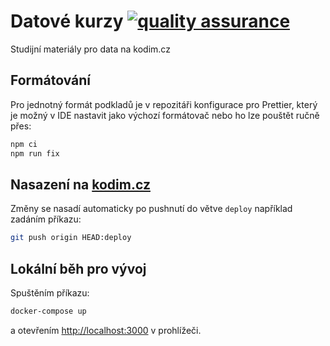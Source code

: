 # Datové kurzy [![quality assurance](https://github.com/czechitas/da-data-sql/actions/workflows/quality-assurance.yml/badge.svg)](https://github.com/czechitas/da-data-sql/actions)

Studijní materiály pro data na kodim.cz

## Formátování

Pro jednotný formát podkladů je v repozitáři konfigurace pro Prettier, který je možný v IDE nastavit jako výchozí formátovač nebo ho lze pouštět ručně přes:

```sh
npm ci
npm run fix
```

## Nasazení na [kodim.cz](https://kodim.cz)

Změny se nasadí automaticky po pushnutí do větve `deploy` například zadáním příkazu:

```sh
git push origin HEAD:deploy
```

## Lokální běh pro vývoj

Spuštěním příkazu:

```sh
docker-compose up
```

a otevřením [http://localhost:3000](http://localhost:3000) v prohlížeči.
